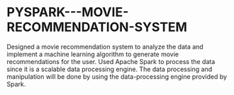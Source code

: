 # PYSPARK---MOVIE-RECOMMENDATION-SYSTEM
 Designed a movie recommendation system to analyze the data and implement a machine learning algorithm to generate movie recommendations for the user. Used Apache Spark to process the data since it is a scalable data processing engine. The data processing and manipulation will be done by using the data-processing engine provided by Spark.
